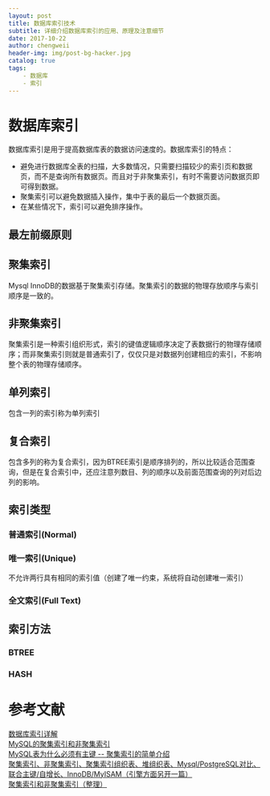 ```yaml
---
layout: post
title: 数据库索引技术
subtitle: 详细介绍数据库索引的应用、原理及注意细节
date: 2017-10-22
author: chengweii
header-img: img/post-bg-hacker.jpg
catalog: true
tags:
    - 数据库
    - 索引
---
```


# 数据库索引
数据库索引是用于提高数据库表的数据访问速度的。数据库索引的特点：  
* 避免进行数据库全表的扫描，大多数情况，只需要扫描较少的索引页和数据页，而不是查询所有数据页。而且对于非聚集索引，有时不需要访问数据页即可得到数据。
* 聚集索引可以避免数据插入操作，集中于表的最后一个数据页面。
* 在某些情况下，索引可以避免排序操作。

## 最左前缀原则

## 聚集索引
Mysql InnoDB的数据基于聚集索引存储。聚集索引的数据的物理存放顺序与索引顺序是一致的。

## 非聚集索引

聚集索引是一种索引组织形式，索引的键值逻辑顺序决定了表数据行的物理存储顺序；而非聚集索引则就是普通索引了，仅仅只是对数据列创建相应的索引，不影响整个表的物理存储顺序。

## 单列索引
包含一列的索引称为单列索引

## 复合索引
包含多列的称为复合索引，因为BTREE索引是顺序排列的，所以比较适合范围查询，但是在复合索引中，还应注意列数目、列的顺序以及前面范围查询的列对后边列的影响。

## 索引类型

### 普通索引(Normal)

### 唯一索引(Unique)
不允许两行具有相同的索引值（创建了唯一约束，系统将自动创建唯一索引）

### 全文索引(Full Text)

## 索引方法

### BTREE

### HASH

# 参考文献  
[数据库索引详解](http://www.cnblogs.com/gavinsp/p/5513536.html)  
[MySQL的聚集索引和非聚集索引](http://www.cnblogs.com/wyy123/p/6269875.html)  
[MySQL表为什么必须有主键 -- 聚集索引的简单介绍](http://blog.csdn.net/jhgdike/article/details/60579883)  
[聚集索引、非聚集索引、聚集索引组织表、堆组织表、Mysql/PostgreSQL对比、联合主键/自增长、InnoDB/MyISAM（引擎方面另开一篇）](https://www.cnblogs.com/charlesblc/p/5983234.html)  
[聚集索引和非聚集索引（整理）](http://www.cnblogs.com/aspnethot/articles/1504082.html)  